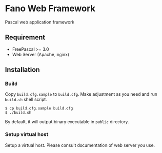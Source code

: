 # Fano Web Framework

Pascal web application framework

## Requirement

- FreePascal >= 3.0
- Web Server (Apache, nginx)

## Installation

### Build
Copy `build.cfg.sample` to `build.cfg`. Make adjustment as you need and run `build.sh` shell script.

    $ cp build.cfg.sample build.cfg
    $ ./build.sh

By default, it will output binary executable in `public` directory.

### Setup virtual host

Setup a virtual host. Please consult documentation of web server you use.
